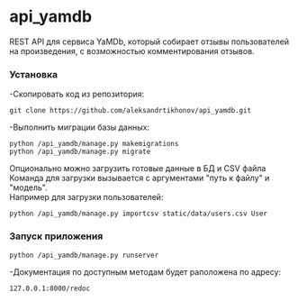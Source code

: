# api_yamdb
REST API для сервиса YaMDb, который собирает отзывы пользователей на произведения, с возможностью комментирования отзывов.

### Установка
-Скопировать код из репозитория:

`git clone https://github.com/aleksandrtikhonov/api_yamdb.git`

-Выполнить миграции базы данных:

`python /api_yamdb/manage.py makemigrations`  
`python /api_yamdb/manage.py migrate`

Опционально можно загрузить готовые данные в БД и CSV файла  
Команда для загрузки вызывается с аргументами "путь к файлу" и "модель".  
Например для загрузки пользователей:

`python /api_yamdb/manage.py importcsv static/data/users.csv User`

### Запуск приложения

`python /api_yamdb/manage.py runserver`

-Документация по доступным методам будет раположена по адресу:

`127.0.0.1:8000/redoc`
